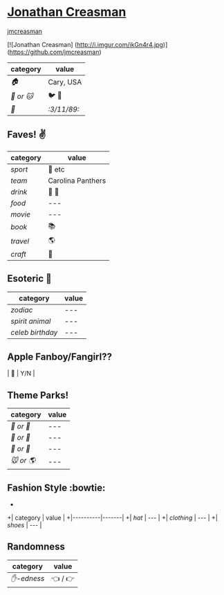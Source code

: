 # [Jonathan Creasman](https://github.com/jmcreasman)

[jmcreasman](https://github.com/jmcreasman)

[![Jonathan Creasman] (http://i.imgur.com/ikGn4r4.jpg)] (https://github.com/jmcreasman)

| category | value |
|-----------|-------|
| _:house:_ | Cary, USA |
| _:dog: or :cat:_ | :bird: :snake: |
| _:birthday:_ | _:3/11/89:_ |

## Faves! :v:

| category | value |
|----------|--------|
| _sport_  | :football: etc |
| _team_   | Carolina Panthers |
| _drink_  | :beer: :wine_glass: |
| _food_   | --- |
| _movie_  | --- |
| _book_  | :books: |
| _travel_ | :earth_americas: |
| _craft_  | :art: |

## Esoteric :crystal_ball:

| category | value |
|----------|-------|
| _zodiac_ | --- |
| _spirit animal_ | --- |
| _celeb birthday_ | --- |

## Apple Fanboy/Fangirl??
| :iphone: | Y/N |

## Theme Parks!
| category | value |
|----------|--------|
| _:ferris_wheel: or :roller_coaster:_ | --- |
| _:monorail: or :bus:_ | --- |
| _:poultry_leg: or :hamburger:_ | --- |
| _:mouse: or :earth_americas:_| --- |

## Fashion Style :bowtie:
+
+| category | value |
+|----------|-------|
+| _hat_ | --- |
+| _clothing_ | --- |
+| _shoes_ | --- |

## Randomness

| category        | value                        |
|-----------------|------------------------------|
| _:hand:-edness_ | :point_left: / :point_right: |
